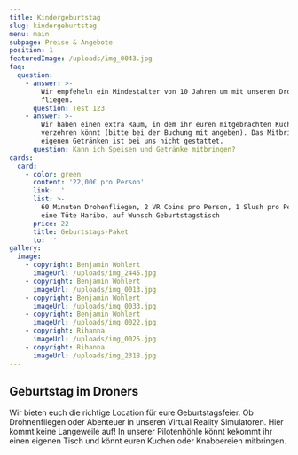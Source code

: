 ```yaml
---
title: Kindergeburtstag
slug: kindergeburtstag
menu: main
subpage: Preise & Angebote
position: 1
featuredImage: /uploads/img_0043.jpg
faq:
  question:
    - answer: >-
        Wir empfeheln ein Mindestalter von 10 Jahren um mit unseren Drohnen zu
        fliegen.
      question: Test 123
    - answer: >-
        Wir haben einen extra Raum, in dem ihr euren mitgebrachten Kuchen
        verzehren könnt (bitte bei der Buchung mit angeben). Das Mitbringen von
        eigenen Getränken ist bei uns nicht gestattet.
      question: Kann ich Speisen und Getränke mitbringen?
cards:
  card:
    - color: green
      content: '22,00€ pro Person'
      link: ''
      list: >-
        60 Minuten Drohenfliegen, 2 VR Coins pro Person, 1 Slush pro Person,
        eine Tüte Haribo, auf Wunsch Geburtstagstisch
      price: 22
      title: Geburtstags-Paket
      to: ''
gallery:
  image:
    - copyright: Benjamin Wohlert
      imageUrl: /uploads/img_2445.jpg
    - copyright: Benjamin Wohlert
      imageUrl: /uploads/img_0013.jpg
    - copyright: Benjamin Wohlert
      imageUrl: /uploads/img_0033.jpg
    - copyright: Benjamin Wohlert
      imageUrl: /uploads/img_0022.jpg
    - copyright: Rihanna
      imageUrl: /uploads/img_0025.jpg
    - copyright: Rihanna
      imageUrl: /uploads/img_2318.jpg
---
```

## Geburtstag im Droners

Wir bieten euch die richtige Location für eure Geburtstagsfeier.
Ob Drohnenfliegen oder Abenteuer in unseren Virtual Reality Simulatoren.
Hier kommt keine Langeweile auf!
In unserer Pilotenhöhle könnt kekommt ihr einen eigenen Tisch und könnt euren Kuchen oder Knabbereien mitbringen.

 

